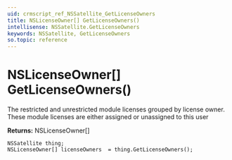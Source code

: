 ```yaml
---
uid: crmscript_ref_NSSatellite_GetLicenseOwners
title: NSLicenseOwner[] GetLicenseOwners()
intellisense: NSSatellite.GetLicenseOwners
keywords: NSSatellite, GetLicenseOwners
so.topic: reference
---
```


# NSLicenseOwner[] GetLicenseOwners()

The restricted and unrestricted module licenses grouped by license owner. These module licenses are either assigned or unassigned to this user

**Returns:** NSLicenseOwner[]

```crmscript
NSSatellite thing;
NSLicenseOwner[] licenseOwners  = thing.GetLicenseOwners();
```

